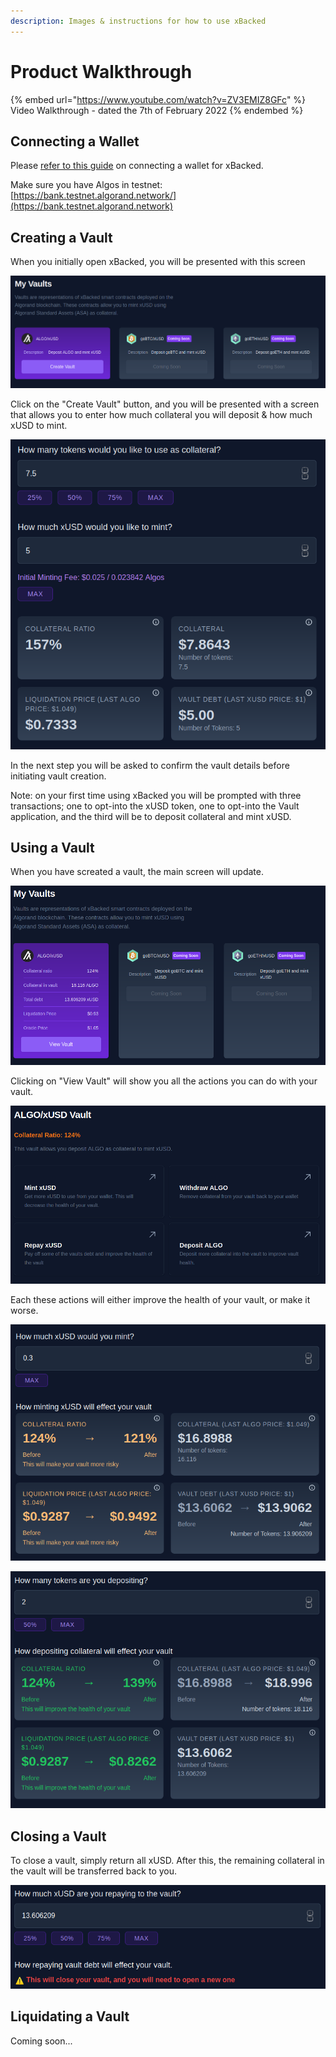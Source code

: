```yaml
---
description: Images & instructions for how to use xBacked
---
```


# Product Walkthrough

{% embed url="https://www.youtube.com/watch?v=ZV3EMIZ8GFc" %}
Video Walkthrough - dated the 7th of February 2022
{% endembed %}

## Connecting a Wallet

Please [refer to this guide](connecting-wallets.md) on connecting a wallet for xBacked.

Make sure you have Algos in testnet: [https://bank.testnet.algorand.network/](https://bank.testnet.algorand.network)

## Creating a Vault

When you initially open xBacked, you will be presented with this screen

![](<../.gitbook/assets/image (3).png>)

Click on the "Create Vault" button, and you will be presented with a screen that allows you to enter how much collateral you will deposit & how much xUSD to mint.&#x20;

![](<../.gitbook/assets/image (10).png>)

In the next step you will be asked to confirm the vault details before initiating vault creation.

Note: on your first time using xBacked you will be prompted with three transactions; one to opt-into the xUSD token, one to opt-into the Vault application, and the third will be to deposit collateral and mint xUSD.

## Using a Vault

When you have screated a vault, the main screen will update.

![](<../.gitbook/assets/image (4).png>)

Clicking on "View Vault" will show you all the actions you can do with your vault.

![](<../.gitbook/assets/image (5).png>)

Each these actions will either improve the health of your vault, or make it worse.

![](<../.gitbook/assets/image (2).png>)

![](../.gitbook/assets/image.png)

## Closing a Vault

To close a vault, simply return all xUSD. After this, the remaining collateral in the vault will be transferred back to you.

![](<../.gitbook/assets/image (11).png>)

## Liquidating a Vault

Coming soon...
